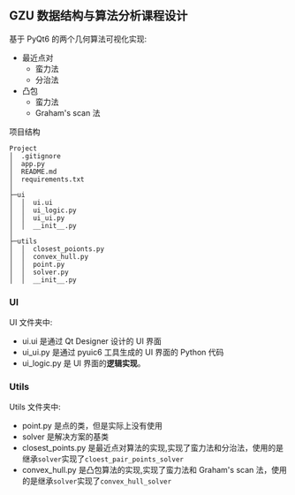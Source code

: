 ## GZU 数据结构与算法分析课程设计

基于 PyQt6 的两个几何算法可视化实现:

- 最近点对
  - 蛮力法
  - 分治法
- 凸包
  - 蛮力法
  - Graham's scan 法

项目结构
```
Project
│  .gitignore
│  app.py
│  README.md
│  requirements.txt
│
├─ui
│  │  ui.ui
│  │  ui_logic.py
│  │  ui_ui.py
│  │  __init__.py
│
├─utils
│  │  closest_poionts.py
│  │  convex_hull.py
│  │  point.py
│  │  solver.py
│  │  __init__.py
```

### UI

UI 文件夹中:

- ui.ui 是通过 Qt Designer 设计的 UI 界面
- ui_ui.py 是通过 pyuic6 工具生成的 UI 界面的 Python 代码
- ui_logic.py 是 UI 界面的**逻辑实现**。

### Utils

Utils 文件夹中:

- point.py 是点的类，但是实际上没有使用
- solver 是解决方案的基类
- closest_points.py 是最近点对算法的实现,实现了蛮力法和分治法，使用的是继承`solver`实现了`cloest_pair_points_solver`
- convex_hull.py 是凸包算法的实现,实现了蛮力法和 Graham's scan 法，使用的是继承`solver`实现了`convex_hull_solver`
